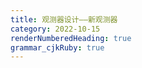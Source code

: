 ```yaml
---
title: 观测器设计——新观测器
category: 2022-10-15
renderNumberedHeading: true
grammar_cjkRuby: true
---
```



